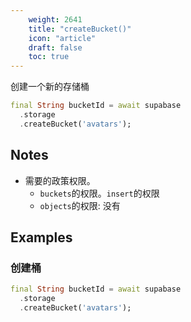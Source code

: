 ```yaml
---
    weight: 2641
    title: "createBucket()"
    icon: "article"
    draft: false
    toc: true
---
```


创建一个新的存储桶


```dart
final String bucketId = await supabase
  .storage
  .createBucket('avatars');
```






## Notes

- 需要的政策权限。
  - `buckets`的权限。`insert`的权限 
  -  `objects`的权限: 没有










## Examples

### 创建桶



```dart
final String bucketId = await supabase
  .storage
  .createBucket('avatars');
```